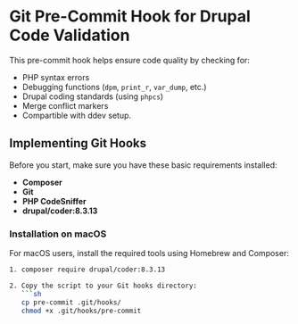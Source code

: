 # Git Pre-Commit Hook for Drupal Code Validation

This pre-commit hook helps ensure code quality by checking for:

- PHP syntax errors  
- Debugging functions (`dpm`, `print_r`, `var_dump`, etc.)  
- Drupal coding standards (using `phpcs`)  
- Merge conflict markers  
- Compartible with ddev setup.

## Implementing Git Hooks

Before you start, make sure you have these basic requirements installed:

- **Composer**  
- **Git**  
- **PHP CodeSniffer**  
- **drupal/coder:8.3.13**  

### Installation on macOS  
For macOS users, install the required tools using Homebrew and Composer:  

```sh
1. composer require drupal/coder:8.3.13

2. Copy the script to your Git hooks directory:  
   ```sh
   cp pre-commit .git/hooks/
   chmod +x .git/hooks/pre-commit
